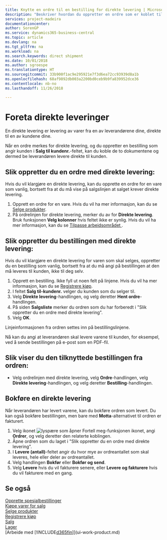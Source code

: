 ```yaml
---
title: Knytte en ordre til en bestilling for direkte levering | Microsoft-dokumentasjon
description: "Beskriver hvordan du oppretter en ordre som er koblet til en bestilling, for å sikre levering direkte fra leverandøren til kunden."
services: project-madeira
documentationcenter: 
author: SorenGP
ms.service: dynamics365-business-central
ms.topic: article
ms.devlang: na
ms.tgt_pltfrm: na
ms.workload: na
ms.search.keywords: direct shipment
ms.date: 10/01/2018
ms.author: sgroespe
ms.translationtype: HT
ms.sourcegitcommit: 33b900f1ac9e295921e7f3d6ea72cc93939d8a1b
ms.openlocfilehash: 68af9892db003a2200bd0ceb9b9fa839952dce36
ms.contentlocale: nb-no
ms.lasthandoff: 11/26/2018

---
```

# <a name="make-drop-shipments"></a>Foreta direkte leveringer
En direkte levering er levering av varer fra en av leverandørene dine, direkte til en av kundene dine.

Når en ordre merkes for direkte levering, og du oppretter en bestilling som angir kunden i **Salg til kundenr.**-feltet, kan du koble de to dokumentene og dermed be leverandøren levere direkte til kunden.

## <a name="to-create-a-sales-order-for-drop-shipment"></a>Slik oppretter du en ordre med direkte levering:
Hvis du vil klargjøre en direkte levering, kan du opprette en ordre for en vare som vanlig, bortsett fra at du må vise på salgslinjen at salget krever direkte levering.

1. Opprett en ordre for en vare. Hvis du vil ha mer informasjon, kan du se [Selge produkter](sales-how-sell-products.md).
2. På ordrelinjen for direkte levering, merker du av for **Direkte levering**. Bruk funksjonen **Velg kolonner** hvis feltet ikke er synlig. Hvis du vil ha mer informasjon, kan du se [Tilpasse arbeidsområdet ](ui-personalization-user.md).

## <a name="to-create-the-purchase-order-for-drop-shipment"></a>Slik oppretter du bestillingen med direkte levering:
Hvis du vil klargjøre en direkte levering for varen som skal selges, oppretter du en bestilling som vanlig, bortsett fra at du må angi på bestillingen at den må leveres til kunden, ikke til deg selv.

1. Opprett en bestilling. Ikke fyll ut noen felt på linjene. Hvis du vil ha mer informasjon, kan du se [Registrere kjøp](purchasing-how-record-purchases.md).
2. I feltet **Salg til-kundenr.** velger du kunden som du selger til.
3. Velg **Direkte levering**-handlingen, og velg deretter **Hent ordre**-handlingen.
4. På siden **Salgsliste** merker du ordren som du har forberedt i "Slik oppretter du en ordre med direkte levering".
5. Velg **OK**.

Linjeinformasjonen fra ordren settes inn på bestillingslinjene.

Nå kan du angi at leverandøren skal levere varene til kunden, for eksempel, ved å sende bestillingen på e-post som en PDF-fil.     

## <a name="to-view-the-linked-purchase-order-from-the-sales-order"></a>Slik viser du den tilknyttede bestillingen fra ordren:
* Velg ordrelinjen med direkte levering, velg **Ordre**-handlingen, velg **Direkte levering**-handlingen, og velg deretter **Bestilling**-handlingen.

## <a name="to-post-a-drop-shipment"></a>Bokføre en direkte levering
Når leverandøren har levert varene, kan du bokføre ordren som levert. Du kan også bokføre bestillingen, men bare med **Motta**-alternativet til ordren er fakturert.

1. Velg ikonet ![lyspære som åpner Fortell meg-funksjonen](media/ui-search/search_small.png "Fortell hva du vil gjøre") ikonet, angi **Ordrer**, og velg deretter den relaterte koblingen.
2. Åpne ordren som du laget i "Slik oppretter du en ordre med direkte levering".
3. I **Levere (antall)**-feltet angir du hvor mye av ordreantallet som skal leveres, hele eller deler av ordreantallet.
4. Velg handlingen **Bokfør** eller **Bokfør og send**.
5. Velg **Levere** hvis du vil fakturere senere, eller **Levere og fakturere** hvis du vil fakturere med en gang.

## <a name="see-also"></a>Se også
[Opprette spesialbestillinger](sales-how-to-create-special-orders.md)  
[Kjøpe varer for salg](purchasing-how-purchase-products-sale.md)  
[Selge produkter](sales-how-sell-products.md)  
[Registrere kjøp](purchasing-how-record-purchases.md)  
[Salg](sales-manage-sales.md)  
[Lager](inventory-manage-inventory.md)  
[Arbeide med [!INCLUDE[d365fin](includes/d365fin_md.md)]](ui-work-product.md)

